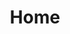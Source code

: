---
title: Home
home: true
heroText: Hi. I'm Ahmed
tagline: I am a software engineer and architect from Egypt.
whatIDo: I live in London, building awesome products at <a target="_blank" href="https://zavamed.com">Zava</a>.
actionText: Go To Github
actionLink: https://github.com/bencodezen/vuepress-blog-boilerplate

# features:
# - 
#     title: Product, People, Tech and who owns what
#     details: By that time, I only used Uber for few times. Then we started talking about their referral system, which was 70 LE per referral at that time. which was enough to do a complete trip from New Cairo, or October to downtown at that time.


# - 
#     title: How to deply your aws lambdas built in GoLang
#     details: By that time, I only used Uber for few times. Then we started talking about their re§ferral system, which was 70 LE per referral at that time. which was enough to do a complete trip from New Cairo, or October to downtown at that time.


# - 
#     title: Why I find VuePress more exciting than Wordpress for blogging
#     details: By that time, I only used Uber for few times. Then we started talking about their referral system, which was 70 LE per referral at that time. which was enough to do a complete trip from New Cairo, or October to downtown at that time.

footer: <i>This blog is work in progress, just like me!</i><br />me2resh.com 2019
---